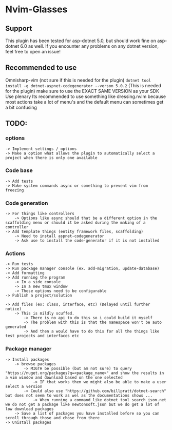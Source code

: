 # Nvim-Glasses

## Support
This plugin has been tested for asp-dotnet 5.0, but should work fine on asp-dotnet 6.0 as well.
If you encounter any problems on any dotnet version, feel free to open an issue!

## Recommended to use
Omnisharp-vim (not sure if this is needed for the plugin)
`dotnet tool install -g dotnet-aspnet-codegenerator --verson 5.0.2` (This is needed for the plugin) make sure to use the EXACT SAME VERSION as your SDK 
Use plenary
Its recommended to use something like dressing.nvim because most actions take a lot of menu's and the default menu can sometimes get a bit confusing

## TODO:
### options
    -> Implement settings / options
    -> Make a option what allows the plugin to automatically select a project when there is only one available
### Code base
    -> Add tests
    -> Make system commands async or something to prevent vim from freezing

### Code generation
    -> For things like controllers
        -> Options like async should that be a different option in the scaffolding menu or should it be asked during the making of a controller
	-> Add template things (entity framework files, scaffolding)
        -> Need to install aspnet-codegenerator
        -> Ask use to install the code-generator if it is not installed

### Actions
	-> Run tests
	-> Run package manager console (ex. add-migration, update-database)
	-> Add formatting
    -> Add running the program
        -> In a side console
        -> In a new tmux window
        -> These options need to be configurable
    -> Publish a project/solution

	-> Add files (ex: class, interface, etc) (Delayed until further notice)
        -> This is mildly scuffed.
            -> There is no api to do this so i could build it myself
            -> The problem with this is that the namespace won't be auto generated
            -> And then a would have to do this for all the things like test projects and interfaces etc

### Package manager
	-> Install packages
		-> browse packages
            -> MIGTH be possible (but am not sure) to query "https://nuget.org/packages?q=<package_name>" and show the results in a vim window and download based on the one selected
                -> IF that works then we might also be able to make a user select a version
            -> Could also use "https://github.com/billpratt/dotnet-search" but does not seem to work as wel as the documentations shows ...
                -> When running a command like dotnet tool search json.net we do not get a package like newtonsoft.json but we do get a lot of low download packages
        -> Save a list of packages you have installed before so you can scroll through those and chose from there
	-> Unistall packages
